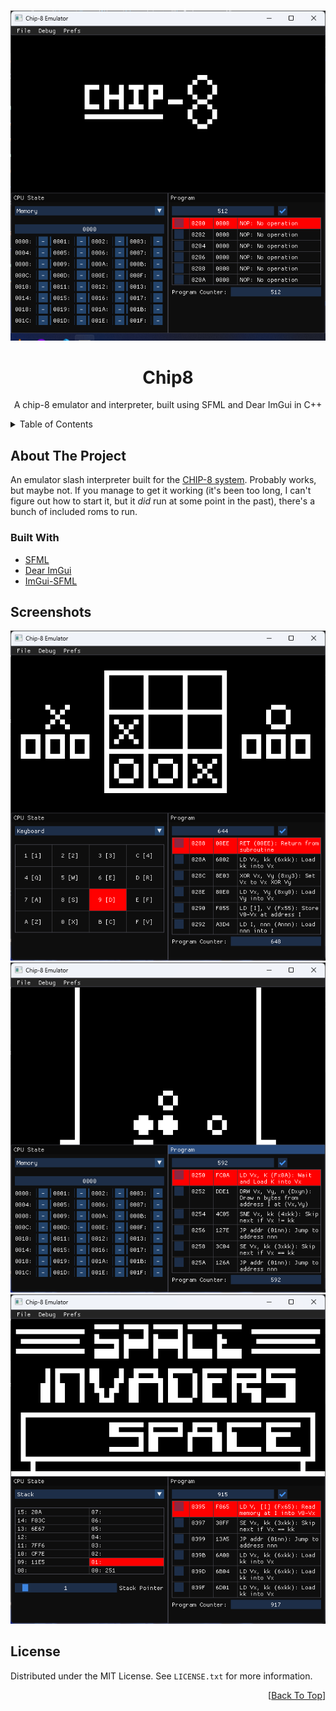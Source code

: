 <a name="readme-top"></a>

<!-- PROJECT TITLE -->
<br>
<div align="center">
  <a href="https://github.com/DevChrome/Chip8">
    <img alt="Screenshot 1" src="./screenshots/image0.png">
  </a>

  <h1 align="center">Chip8</h1>

  <p align="center">
    A chip-8 emulator and interpreter, built using SFML and Dear ImGui in C++
  </p>
</div>



<!-- TABLE OF CONTENTS -->
<details>
  <summary>Table of Contents</summary>
  <ol>
    <li>
      <a href="#about-the-project">About The Project</a>
      <ul>
        <li><a href="#built-with">Built With</a></li>
      </ul>
    </li>
    <li><a href="#screenshots">Screenshots</a></li>
    <li><a href="#license">License</a></li>
  </ol>
</details>



<!-- ABOUT THE PROJECT -->
## About The Project

An emulator slash interpreter built for the [CHIP-8 system](https://en.wikipedia.org/wiki/CHIP-8). Probably works, but maybe not.
If you manage to get it working (it's been too long, I can't figure out how to start it, but it *did* run at some point in the past), there's a bunch of included roms to run.

### Built With

* [SFML](https://www.sfml-dev.org/index.php)
* [Dear ImGui](https://github.com/ocornut/imgui)
* [ImGui-SFML](https://github.com/eliasdaler/imgui-sfml)

<!-- USAGE EXAMPLES -->
## Screenshots
![Screenshot 2](./screenshots/image1.png)
![Screenshot 3](./screenshots/image2.png)
![Screenshot 4](./screenshots/image3.png)

<!-- LICENSE -->
## License

Distributed under the MIT License. See `LICENSE.txt` for more information.


<p align="right">[<a href="#readme-top">Back To Top</a>]</p>
